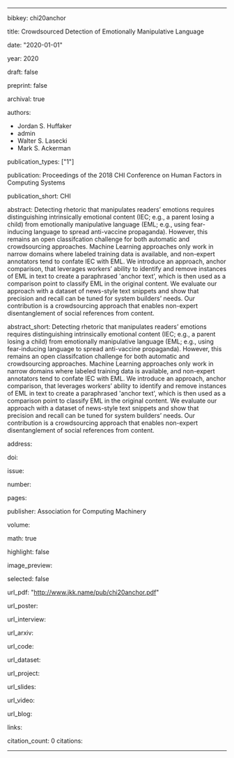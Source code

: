 ---

bibkey: chi20anchor

title: Crowdsourced Detection of Emotionally Manipulative Language

date: "2020-01-01"

year: 2020

draft: false

preprint: false

archival: true

authors: 
- Jordan S. Huffaker
- admin
- Walter S. Lasecki
- Mark S. Ackerman

publication_types: ["1"]

publication: Proceedings of the 2018 CHI Conference on Human Factors in Computing Systems

publication_short: CHI

abstract: Detecting rhetoric that manipulates readers’ emotions requires distinguishing intrinsically emotional content (IEC; e.g., a parent losing a child) from emotionally manipulative language (EML; e.g., using fear-inducing language to spread anti-vaccine propaganda). However, this remains an open classifcation challenge for both automatic and crowdsourcing approaches. Machine Learning approaches only work in narrow domains where labeled training data is available, and non-expert annotators tend to confate IEC with EML. We introduce an approach, anchor comparison, that leverages workers’ ability to identify and remove instances of EML in text to create a paraphrased 'anchor text', which is then used as a comparison point to classify EML in the original content. We evaluate our approach with a dataset of news-style text snippets and show that precision and recall can be tuned for system builders’ needs. Our contribution is a crowdsourcing approach that enables non-expert disentanglement of social references from content.

abstract_short: Detecting rhetoric that manipulates readers’ emotions requires distinguishing intrinsically emotional content (IEC; e.g., a parent losing a child) from emotionally manipulative language (EML; e.g., using fear-inducing language to spread anti-vaccine propaganda). However, this remains an open classifcation challenge for both automatic and crowdsourcing approaches. Machine Learning approaches only work in narrow domains where labeled training data is available, and non-expert annotators tend to confate IEC with EML. We introduce an approach, anchor comparison, that leverages workers’ ability to identify and remove instances of EML in text to create a paraphrased 'anchor text', which is then used as a comparison point to classify EML in the original content. We evaluate our approach with a dataset of news-style text snippets and show that precision and recall can be tuned for system builders’ needs. Our contribution is a crowdsourcing approach that enables non-expert disentanglement of social references from content.

address: 

doi: 

issue: 

number: 

pages: 

publisher: Association for Computing Machinery

volume: 

math: true

highlight: false

image_preview: 

selected: false

url_pdf: "http://www.jkk.name/pub/chi20anchor.pdf"

url_poster: 

url_interview: 

url_arxiv: 

url_code: 

url_dataset: 

url_project: 

url_slides: 

url_video: 

url_blog: 

links: 

citation_count: 0
citations:


---